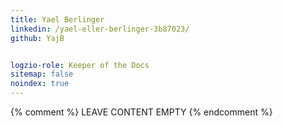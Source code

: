 ```yaml
---
title: Yael Berlinger
linkedin: /yael-eller-berlinger-3b87023/
github: YajB


logzio-role: Keeper of the Docs
sitemap: false
noindex: true
---
```


{% comment %} LEAVE CONTENT EMPTY {% endcomment %}
